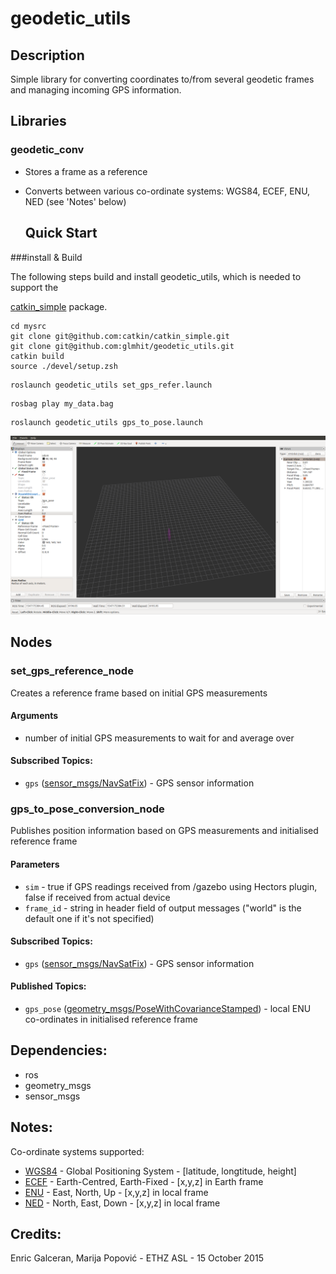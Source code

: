 # geodetic_utils

## Description
Simple library for converting coordinates to/from several geodetic frames and managing incoming GPS information.

## Libraries
### geodetic_conv

* Stores a frame as a reference

* Converts between various co-ordinate systems: WGS84, ECEF, ENU, NED (see 'Notes' below)  

  ## Quick Start

###install & Build

The following steps build and install geodetic_utils, which is needed to support the 

[catkin_simple](https://github.com/catkin/catkin_simple) package.

```shell
cd mysrc
git clone git@github.com:catkin/catkin_simple.git 
git clone git@github.com:glmhit/geodetic_utils.git
catkin build
source ./devel/setup.zsh

```



```shell
roslaunch geodetic_utils set_gps_refer.launch
```

```shell
rosbag play my_data.bag
```

```shell
roslaunch geodetic_utils gps_to_pose.launch
```



![1547175394444](assets/1547175394444.png)

## Nodes

### set_gps_reference_node

Creates a reference frame based on initial GPS measurements
#### Arguments
* number of initial GPS measurements to wait for and average over

#### Subscribed Topics:
* `gps` ([sensor_msgs/NavSatFix](http://docs.ros.org/api/sensor_msgs/html/msg/NavSatFix.html)) - GPS sensor information

### gps_to_pose_conversion_node
Publishes position information based on GPS measurements and initialised reference frame
#### Parameters
* `sim` - true if GPS readings received from /gazebo using Hectors plugin, false if received from actual device
* `frame_id` - string in header field of output messages ("world" is the default one if it's not specified)

#### Subscribed Topics:
* `gps` ([sensor_msgs/NavSatFix](http://docs.ros.org/api/sensor_msgs/html/msg/NavSatFix.html)) - GPS sensor information

#### Published Topics:
* `gps_pose` ([geometry_msgs/PoseWithCovarianceStamped](http://docs.ros.org/api/geometry_msgs/html/msg/PoseWithCovarianceStamped.html)) - local ENU co-ordinates in initialised reference frame


## Dependencies:
* ros
* geometry_msgs
* sensor_msgs

## Notes:
Co-ordinate systems supported:
* [WGS84](https://en.wikipedia.org/wiki/World_Geodetic_System) - Global Positioning System  - [latitude, longtitude, height]
* [ECEF](https://en.wikipedia.org/wiki/ECEF) - Earth-Centred, Earth-Fixed - [x,y,z] in Earth frame
* [ENU](https://en.wikipedia.org/wiki/Axes_conventions#Ground_reference_frames:_ENU_and_NED)   - East, North, Up            - [x,y,z] in local frame
* [NED](https://en.wikipedia.org/wiki/Axes_conventions#Ground_reference_frames:_ENU_and_NED)   - North, East, Down            - [x,y,z] in local frame

## Credits:
Enric Galceran, Marija Popović - ETHZ ASL - 15 October 2015
